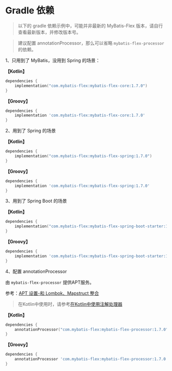 # Gradle 依赖

> 以下的 gradle 依赖示例中，可能并非最新的 MyBatis-Flex 版本，请自行查看最新版本，并修改版本号。

> 建议配置 annotationProcessor，那么可以省略 `mybatis-flex-processor` 的依赖。

1、只用到了 MyBatis，没用到 Spring 的场景：

**【Kotlin】**

```kotlin
dependencies {
    implementation("com.mybatis-flex:mybatis-flex-core:1.7.0")
}
```

**【Groovy】**

```groovy
dependencies {
    implementation 'com.mybatis-flex:mybatis-flex-core:1.7.0'
}
```

2、用到了 Spring 的场景

**【Kotlin】**

```kotlin
dependencies {
    implementation("com.mybatis-flex:mybatis-flex-spring:1.7.0")
}
```

**【Groovy】**

```groovy
dependencies {
    implementation 'com.mybatis-flex:mybatis-flex-spring:1.7.0'
}
```

3、用到了 Spring Boot 的场景

**【Kotlin】**

```kotlin
dependencies {
    implementation("com.mybatis-flex:mybatis-flex-spring-boot-starter:1.7.0")
}
```

**【Groovy】**

```groovy
dependencies {
    implementation 'com.mybatis-flex:mybatis-flex-spring-boot-starter:1.7.0'
}
```

4、配置 annotationProcessor

由 `mybatis-flex-processor` 提供APT服务。

参考：[APT 设置-和 Lombok、Mapstruct 整合](../others/apt.md)

> 在Kotlin中使用时，请参考[在Kotlin中使用注解处理器](../others/kapt.md)

**【Kotlin】**

```kotlin
dependencies {
    annotationProcessor("com.mybatis-flex:mybatis-flex-processor:1.7.0")
}
```

**【Groovy】**

```groovy
dependencies {
    annotationProcessor 'com.mybatis-flex:mybatis-flex-processor:1.7.0'
}
```
